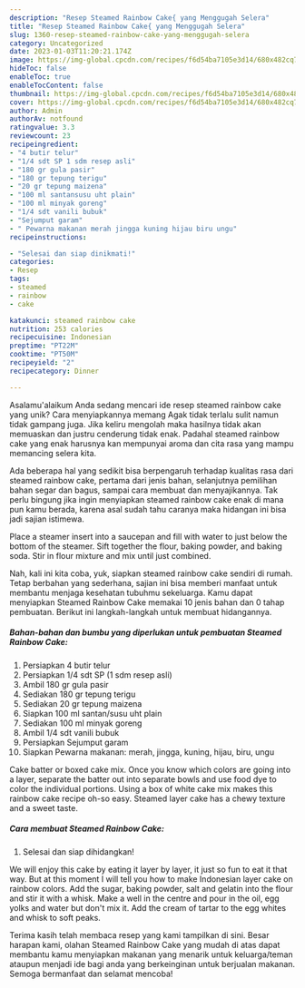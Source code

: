 ```yaml
---
description: "Resep Steamed Rainbow Cake{ yang Menggugah Selera"
title: "Resep Steamed Rainbow Cake{ yang Menggugah Selera"
slug: 1360-resep-steamed-rainbow-cake-yang-menggugah-selera
category: Uncategorized
date: 2023-01-03T11:20:21.174Z
image: https://img-global.cpcdn.com/recipes/f6d54ba7105e3d14/680x482cq70/steamed-rainbow-cake-foto-resep-utama.jpg
hideToc: false
enableToc: true
enableTocContent: false
thumbnail: https://img-global.cpcdn.com/recipes/f6d54ba7105e3d14/680x482cq70/steamed-rainbow-cake-foto-resep-utama.jpg
cover: https://img-global.cpcdn.com/recipes/f6d54ba7105e3d14/680x482cq70/steamed-rainbow-cake-foto-resep-utama.jpg
author: Admin
authorAv: notfound
ratingvalue: 3.3
reviewcount: 23
recipeingredient:
- "4 butir telur"
- "1/4 sdt SP 1 sdm resep asli"
- "180 gr gula pasir"
- "180 gr tepung terigu"
- "20 gr tepung maizena"
- "100 ml santansusu uht plain"
- "100 ml minyak goreng"
- "1/4 sdt vanili bubuk"
- "Sejumput garam"
- " Pewarna makanan merah jingga kuning hijau biru ungu"
recipeinstructions:

- "Selesai dan siap dinikmati!"
categories:
- Resep
tags:
- steamed
- rainbow
- cake

katakunci: steamed rainbow cake 
nutrition: 253 calories
recipecuisine: Indonesian
preptime: "PT22M"
cooktime: "PT50M"
recipeyield: "2"
recipecategory: Dinner

---
```



Asalamu'alaikum Anda sedang mencari ide resep steamed rainbow cake yang unik? Cara menyiapkannya memang Agak tidak terlalu sulit namun tidak gampang juga. Jika keliru mengolah maka hasilnya tidak akan memuaskan dan justru cenderung tidak enak. Padahal steamed rainbow cake yang enak harusnya kan mempunyai aroma dan cita rasa yang mampu memancing selera kita.


Ada beberapa hal yang sedikit bisa berpengaruh terhadap kualitas rasa dari steamed rainbow cake, pertama dari jenis bahan, selanjutnya pemilihan bahan segar dan bagus, sampai cara membuat dan menyajikannya. Tak perlu bingung jika ingin menyiapkan steamed rainbow cake enak di mana pun kamu berada, karena asal sudah tahu caranya maka hidangan ini bisa jadi sajian istimewa.

Place a steamer insert into a saucepan and fill with water to just below the bottom of the steamer. Sift together the flour, baking powder, and baking soda. Stir in flour mixture and mix until just combined.


Nah, kali ini kita coba, yuk, siapkan steamed rainbow cake sendiri di rumah. Tetap berbahan yang sederhana, sajian ini bisa memberi manfaat untuk membantu menjaga kesehatan tubuhmu sekeluarga. Kamu dapat menyiapkan Steamed Rainbow Cake memakai 10 jenis bahan dan 0 tahap pembuatan. Berikut ini langkah-langkah untuk membuat hidangannya.

<!--inarticleads1-->

##### Bahan-bahan dan bumbu yang diperlukan untuk pembuatan Steamed Rainbow Cake:

1. Persiapkan 4 butir telur
1. Persiapkan 1/4 sdt SP (1 sdm resep asli)
1. Ambil 180 gr gula pasir
1. Sediakan 180 gr tepung terigu
1. Sediakan 20 gr tepung maizena
1. Siapkan 100 ml santan/susu uht plain
1. Sediakan 100 ml minyak goreng
1. Ambil 1/4 sdt vanili bubuk
1. Persiapkan Sejumput garam
1. Siapkan  Pewarna makanan: merah, jingga, kuning, hijau, biru, ungu


Cake batter or boxed cake mix. Once you know which colors are going into a layer, separate the batter out into separate bowls and use food dye to color the individual portions. Using a box of white cake mix makes this rainbow cake recipe oh-so easy. Steamed layer cake has a chewy texture and a sweet taste. 

<!--inarticleads2-->

##### Cara membuat Steamed Rainbow Cake:


1. Selesai dan siap dihidangkan!

We will enjoy this cake by eating it layer by layer, it just so fun to eat it that way. But at this moment I will tell you how to make Indonesian layer cake on rainbow colors. Add the sugar, baking powder, salt and gelatin into the flour and stir it with a whisk. Make a well in the centre and pour in the oil, egg yolks and water but don&#39;t mix it. Add the cream of tartar to the egg whites and whisk to soft peaks. 

Terima kasih telah membaca resep yang kami tampilkan di sini. Besar harapan kami, olahan Steamed Rainbow Cake yang mudah di atas dapat membantu kamu menyiapkan makanan yang menarik untuk keluarga/teman ataupun menjadi ide bagi anda yang berkeinginan untuk berjualan makanan. Semoga bermanfaat dan selamat mencoba!
